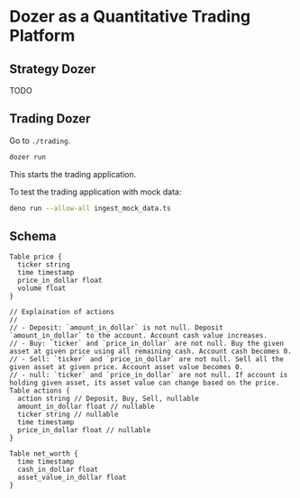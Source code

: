 # Dozer as a Quantitative Trading Platform

## Strategy Dozer

TODO

## Trading Dozer

Go to `./trading`.

```bash
dozer run
```

This starts the trading application.

To test the trading application with mock data:

```bash
deno run --allow-all ingest_mock_data.ts
```

## Schema

```dbml
Table price {
  ticker string
  time timestamp
  price_in_dollar float
  volume float
}

// Explaination of actions
//
// - Deposit: `amount_in_dollar` is not null. Deposit `amount_in_dollar` to the account. Account cash value increases.
// - Buy: `ticker` and `price_in_dollar` are not null. Buy the given asset at given price using all remaining cash. Account cash becomes 0.
// - Sell: `ticker` and `price_in_dollar` are not null. Sell all the given asset at given price. Account asset value becomes 0.
// - null: `ticker` and `price_in_dollar` are not null. If account is holding given asset, its asset value can change based on the price.
Table actions {
  action string // Deposit, Buy, Sell, nullable
  amount_in_dollar float // nullable
  ticker string // nullable
  time timestamp
  price_in_dollar float // nullable
}

Table net_worth {
  time timestamp
  cash_in_dollar float
  asset_value_in_dollar float
}
```
